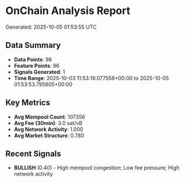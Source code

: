 # OnChain Analysis Report
Generated: 2025-10-05 01:53:55 UTC

## Data Summary
- **Data Points**: 96
- **Feature Points**: 96
- **Signals Generated**: 1
- **Time Range**: 2025-10-03 11:53:19.077558+00:00 to 2025-10-05 01:53:53.795805+00:00

## Key Metrics
- **Avg Mempool Count**: 107356
- **Avg Fee (30min)**: 3.0 sat/vB
- **Avg Network Activity**: 1.000
- **Avg Market Structure**: 0.780

## Recent Signals
- **BULLISH** (0.40) - High mempool congestion; Low fee pressure; High network activity
